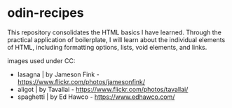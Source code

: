 # odin-recipes

This repository consolidates the HTML basics I have learned.
Through the practical application of boilerplate, I will learn about
the individual elements of HTML, including formatting options, lists, void elements, and links.

images used under CC:
- lasagna   | by Jameson Fink - https://www.flickr.com/photos/jamesonfink/
- aligot    | by Tavallai - https://www.flickr.com/photos/tavallai/
- spaghetti | by Ed Hawco - https://www.edhawco.com/